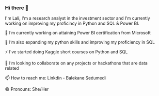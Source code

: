 ### Hi there 👋
I'm Lali, I'm a research analyst in the investment sector and I'm currently working on improving my proficincy in Python and SQL & Power BI.

🔭 I’m currently working on attaining Power BI certification from Microsoft

🌱 I’m also expanding my python skills and improving my proficiency in SQL

⚡ I've started doing Kaggle short courses on Python and SQL

👯 I’m looking to collaborate on any projects or hackathons that are data related

📫 How to reach me: Linkdin - Balekane Sedumedi

😄 Pronouns: She/Her
<!--
**Lali-Sed/Lali-Sed** is a ✨ _special_ ✨ repository because its `README.md` (this file) appears on your GitHub profile.

Here are some ideas to get you started:

- 🔭 I’m currently working on ...
- 🌱 I’m currently learning ...
- 👯 I’m looking to collaborate on ...
- 🤔 I’m looking for help with ...
- 💬 Ask me about ...
- 📫 How to reach me: ...
- 😄 Pronouns: ...
- ⚡ Fun fact: ...
-->
